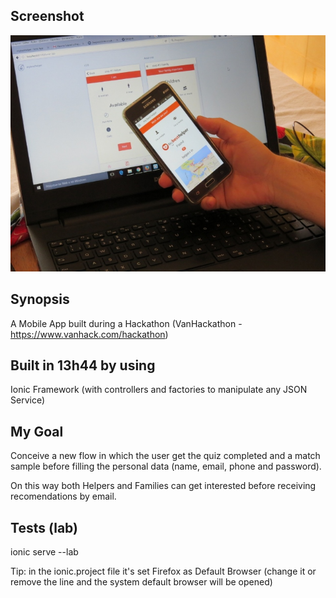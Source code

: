 ## Screenshot
![alt text](screenshot.jpg "MyBestHelper Challenge")

## Synopsis
A Mobile App built during a Hackathon (VanHackathon - https://www.vanhack.com/hackathon)

## Built in 13h44 by using

Ionic Framework (with controllers and factories to manipulate any JSON Service)

## My Goal

Conceive a new flow in which the user get the quiz completed and a match sample before filling the personal data (name, email, phone and password).

On this way both Helpers and Families can get interested before receiving recomendations by email. 

## Tests (lab)

ionic serve --lab

Tip: in the ionic.project file it's set Firefox as Default Browser (change it or remove the line and the system default browser will be opened)
